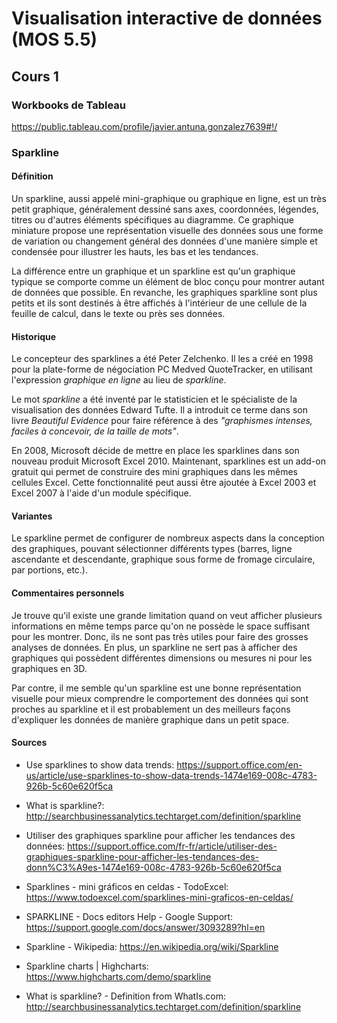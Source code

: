 # Visualisation interactive de données (MOS 5.5)

## Cours 1

### Workbooks de Tableau

https://public.tableau.com/profile/javier.antuna.gonzalez7639#!/

### Sparkline

#### Définition

Un sparkline, aussi appelé mini-graphique ou graphique en ligne, est un très petit graphique, généralement dessiné sans axes, coordonnées, légendes, titres ou d'autres éléments spécifiques au diagramme. Ce graphique miniature propose une représentation visuelle des données sous une forme de variation ou changement général des données d'une manière simple et condensée pour illustrer les hauts, les bas et les tendances.

La différence entre un graphique et un sparkline est qu'un graphique typique se comporte comme un élément de bloc conçu pour montrer autant de données que possible. En revanche, les graphiques sparkline sont plus petits et ils sont destinés à être affichés à l'intérieur de une cellule de la feuille de calcul, dans le texte ou près ses données.

#### Historique

Le concepteur des sparklines a été Peter Zelchenko. Il les a créé en 1998 pour la plate-forme de négociation PC Medved QuoteTracker, en utilisant l'expression *graphique en ligne* au lieu de *sparkline*.

Le mot *sparkline* a été inventé par le statisticien et le spécialiste de la visualisation des données Edward Tufte. Il a introduit ce terme dans son livre *Beautiful Evidence* pour faire référence à des *"graphismes intenses, faciles à concevoir, de la taille de mots"*.

En 2008, Microsoft décide de mettre en place les sparklines dans son nouveau produit Microsoft Excel 2010. Maintenant, sparklines est un add-on gratuit qui permet de construire des mini graphiques dans les mêmes cellules Excel. Cette fonctionnalité peut aussi être ajoutée à Excel 2003 et Excel 2007 à l'aide d'un module spécifique.

#### Variantes

Le sparkline permet de configurer de nombreux aspects dans la conception des graphiques, pouvant sélectionner différents types (barres, ligne ascendante et descendante, graphique sous forme de fromage circulaire, par portions, etc.).

#### Commentaires personnels

Je trouve qu'il existe une grande limitation quand on veut afficher plusieurs informations en même temps parce qu'on ne possède le space suffisant pour les montrer. Donc, ils ne sont pas très utiles pour faire des grosses analyses de données. En plus, un sparkline ne sert pas à afficher des graphiques qui possèdent différentes dimensions ou mesures ni pour les graphiques en 3D.

Par contre, il me semble qu'un sparkline est une bonne représentation visuelle pour mieux comprendre le comportement des données qui sont proches au sparkline et il est probablement un des meilleurs façons d'expliquer les données de manière graphique dans un petit space.

#### Sources

* Use sparklines to show data trends: https://support.office.com/en-us/article/use-sparklines-to-show-data-trends-1474e169-008c-4783-926b-5c60e620f5ca

* What is sparkline?: http://searchbusinessanalytics.techtarget.com/definition/sparkline

* Utiliser des graphiques sparkline pour afficher les tendances des données: https://support.office.com/fr-fr/article/utiliser-des-graphiques-sparkline-pour-afficher-les-tendances-des-donn%C3%A9es-1474e169-008c-4783-926b-5c60e620f5ca

* Sparklines - mini gráficos en celdas - TodoExcel: https://www.todoexcel.com/sparklines-mini-graficos-en-celdas/

* SPARKLINE - Docs editors Help - Google Support: https://support.google.com/docs/answer/3093289?hl=en

* Sparkline - Wikipedia: https://en.wikipedia.org/wiki/Sparkline

* Sparkline charts | Highcharts: https://www.highcharts.com/demo/sparkline

* What is sparkline? - Definition from WhatIs.com: http://searchbusinessanalytics.techtarget.com/definition/sparkline
